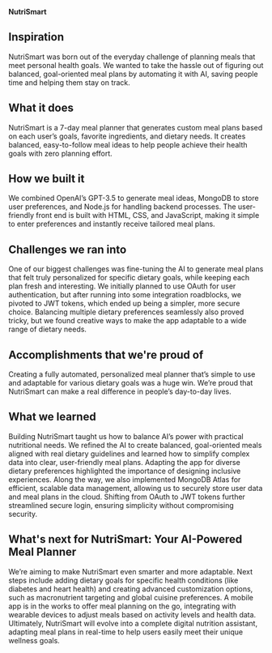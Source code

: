 **NutriSmart**
## Inspiration
NutriSmart was born out of the everyday challenge of planning meals that meet personal health goals. We wanted to take the hassle out of figuring out balanced, goal-oriented meal plans by automating it with AI, saving people time and helping them stay on track.
## What it does
NutriSmart is a 7-day meal planner that generates custom meal plans based on each user’s goals, favorite ingredients, and dietary needs. It creates balanced, easy-to-follow meal ideas to help people achieve their health goals with zero planning effort.

## How we built it
We combined OpenAI’s GPT-3.5 to generate meal ideas, MongoDB to store user preferences, and Node.js for handling backend processes. The user-friendly front end is built with HTML, CSS, and JavaScript, making it simple to enter preferences and instantly receive tailored meal plans.

## Challenges we ran into
One of our biggest challenges was fine-tuning the AI to generate meal plans that felt truly personalized for specific dietary goals, while keeping each plan fresh and interesting. We initially planned to use OAuth for user authentication, but after running into some integration roadblocks, we pivoted to JWT tokens, which ended up being a simpler, more secure choice. Balancing multiple dietary preferences seamlessly also proved tricky, but we found creative ways to make the app adaptable to a wide range of dietary needs.

## Accomplishments that we're proud of
Creating a fully automated, personalized meal planner that’s simple to use and adaptable for various dietary goals was a huge win. We’re proud that NutriSmart can make a real difference in people’s day-to-day lives.

## What we learned

Building NutriSmart taught us how to balance AI’s power with practical nutritional needs. We refined the AI to create balanced, goal-oriented meals aligned with real dietary guidelines and learned how to simplify complex data into clear, user-friendly meal plans. Adapting the app for diverse dietary preferences highlighted the importance of designing inclusive experiences. Along the way, we also implemented MongoDB Atlas for efficient, scalable data management, allowing us to securely store user data and meal plans in the cloud. Shifting from OAuth to JWT tokens further streamlined secure login, ensuring simplicity without compromising security.

## What's next for NutriSmart: Your AI-Powered Meal Planner
We’re aiming to make NutriSmart even smarter and more adaptable. Next steps include adding dietary goals for specific health conditions (like diabetes and heart health) and creating advanced customization options, such as macronutrient targeting and global cuisine preferences. A mobile app is in the works to offer meal planning on the go, integrating with wearable devices to adjust meals based on activity levels and health data. Ultimately, NutriSmart will evolve into a complete digital nutrition assistant, adapting meal plans in real-time to help users easily meet their unique wellness goals.
